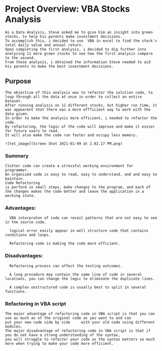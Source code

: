 # Project Overview: VBA Stocks Analysis

    As a Data Analysis, Steve asked me to give him an insight into green stocks, to help his parents make investment decisions.
    To accomplish this, i decided to use  VBA in excel to find the stock's total daily value and annual return.
    Upon completing the first analysis, i decided to dig further into analyzing 11 more green stocks to see how the first analysis compare to the second. 
    From those analysis, i obtained the information Steve needed to aid his parents to make the best investment decisions.
 
## Purpose
    
    The objective of this analysis was to refactor the solution code, to loop through all the data at once in order to collect an entire Dataset.
    After running analysis on 12 different stocks, but higher run time, it was appearent that there was a more effficient way to work with the data given. 
    In order to make the analysis more efficient, i needed to refactor the code. 
    By refactoring, the logic of the code will improve and make it essier for future users to read. 
    It will also make the code run faster and occupy less memory.
    
    ![tet_image](Screen Shot 2021-01-09 at 2.02.17 PM.png)    
### Summery
    
    Clutter code can create a stressful working environment for programmer.
    An organized code is easy to read, easy to understand, and and easy to maintain.
    Code Refactoring
    is perform in small steps, make changes to the program, and each of the changes makes the code better and leave the application in a working state.
    
### Advantages:

      VBA interpraton of code can revail patterns that are not easy to see in the source code.
      
      logical error easily appear in well structure code that contains conditions and loops.
      
      Refactoring code is making the code more efficient.      
      
      
### Disadvantages:
      
      Refactoring process can affect the testing outcomes.  
      
      A long procedure may contain the same line of code in several locations, you can change the logic to eliminate the duplicate lines.
      
      A complex unstructured code is usually best to split in several functions.
      
### Refactoring in VBA script

    The major advantage of refactoring code in VBA script is that you can use as much as of the original code as you want to and can 
    put your new code side by side     with your old code using different modules. 
    The major disadvantage of refactoring code in VBA script is that if you do not have a strong understanding of the syntax,
    you will struggle to refactor your code as the syntax matters so much more when trying to make your code more efficient.
